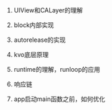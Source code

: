 1. UIView和CALayer的理解

2. block内部实现

3. autorelease的实现

4. kvo底层原理

5. runtime的理解，runloop的应用

6. 响应链

7. app启动main函数之前，如何优化

   